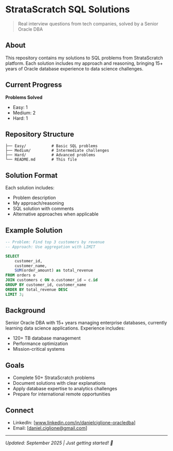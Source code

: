 # StrataScratch SQL Solutions 

> Real interview questions from tech companies, solved by a Senior Oracle DBA

## About

This repository contains my solutions to SQL problems from StrataScratch platform. Each solution includes my approach and reasoning, bringing 15+ years of Oracle database experience to data science challenges.

## Current Progress

**Problems Solved**
- Easy: 1 
- Medium: 2
- Hard: 1

## Repository Structure

```
├── Easy/           # Basic SQL problems
├── Medium/         # Intermediate challenges  
├── Hard/           # Advanced problems
└── README.md       # This file
```

## Solution Format

Each solution includes:
- Problem description
- My approach/reasoning
- SQL solution with comments
- Alternative approaches when applicable

## Example Solution

```sql
-- Problem: Find top 3 customers by revenue
-- Approach: Use aggregation with LIMIT

SELECT 
    customer_id,
    customer_name,
    SUM(order_amount) as total_revenue
FROM orders o
JOIN customers c ON o.customer_id = c.id
GROUP BY customer_id, customer_name
ORDER BY total_revenue DESC
LIMIT 3;
```

## Background

Senior Oracle DBA with 15+ years managing enterprise databases, currently learning data science applications. Experience includes:
- 120+ TB database management
- Performance optimization
- Mission-critical systems

## Goals

- Complete 50+ StrataScratch problems
- Document solutions with clear explanations
- Apply database expertise to analytics challenges
- Prepare for international remote opportunities

## Connect

- LinkedIn: [www.linkedin.com/in/danielciglione-oracledba]
- Email: [daniel.ciglione@gmail.com]

---

*Updated: September 2025 | Just getting started! 🚀*
